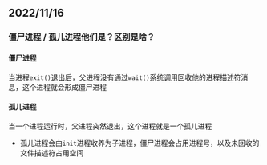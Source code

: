 ## 2022/11/16

### 僵尸进程 / 孤儿进程他们是？区别是啥？



#### 僵尸进程

当进程`exit()`退出后，父进程没有通过`wait()`系统调用回收他的进程描述符消息，这个进程就会形成僵尸进程

#### 孤儿进程

当一个进程运行时，父进程突然退出，这个进程就是一个孤儿进程



- 孤儿进程会由`init`进程收养为子进程，僵尸进程会占用进程号，以及未回收的文件描述符占用空间